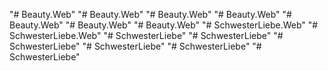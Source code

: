 "# Beauty.Web" 
"# Beauty.Web" 
"# Beauty.Web" 
"# Beauty.Web" 
"# Beauty.Web" 
"# Beauty.Web" 
"# Beauty.Web" 
"# SchwesterLiebe.Web" 
"# SchwesterLiebe.Web" 
"# SchwesterLiebe" 
"# SchwesterLiebe" 
"# SchwesterLiebe" 
"# SchwesterLiebe" 
"# SchwesterLiebe" 
"# SchwesterLiebe" 
